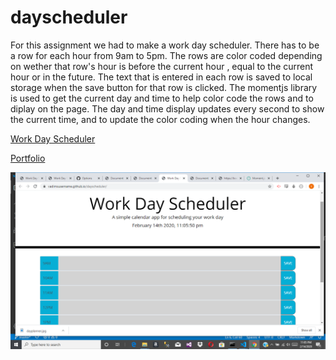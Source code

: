 # dayscheduler
For this assignment we had to make a work day scheduler. There has to be a row for each hour from 9am to 5pm. The rows are color coded depending on wether that row's hour is before the current hour , equal to the current hour or in the future. The text that is entered in each row is saved to local storage when the save button for that row is clicked. The momentjs library is used to get the current day and time to help color code the rows and to diplay on the page. The day and time display updates every second to show the current time, and to update the color coding when the hour changes.

[Work Day Scheduler](https://vadimsusername.github.io/dayscheduler/)

[Portfolio](https://vadimsusername.github.io/portfolio.html)

![Screen shot](screenshot.png)